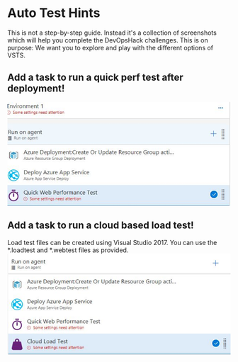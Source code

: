 #  Auto Test Hints
This is not a step-by-step guide. Instead it's a collection of screenshots which will help you complete the DevOpsHack challenges.
This is on purpose: We want you to explore and play with the different options of VSTS. 

## Add a task to run a quick perf test after deployment!
![Add a task to run a quick perf test after deployment](/AutoTest/images/autoTestQuickWebPerf.jpg)

## Add a task to run a cloud based load test!
Load test files can be created using Visual Studio 2017. You can use the *.loadtest and *.webtest files as provided.
![Add a task to run a cloud based load test](/AutoTest/images/autoTestLoad.jpg)



